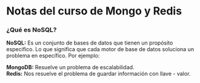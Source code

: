 # Notas del curso de Mongo y Redis

### ¿Qué es NoSQL?

**NoSQL:** Es un conjunto de bases de datos que tienen un propósito especifico. Lo que significa que cada motor de base de datos soluciona un problema en específico. Por ejemplo: <br>

**MongoDB:** Resuelve un problema de escalabilidad. <br>
**Redis:** Nos resuelve el problema de guardar información con llave - valor. <br>